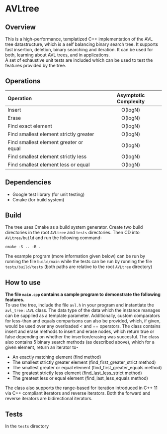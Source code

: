 # AVLtree

## Overview
This is a high-performance, templatized C++ implementation of the AVL tree datastructure, which is a self balancing binary search tree. It supports fast insertion, deletion, binary searching and iteration. It can be used for both, learning about AVL trees, and in applications.<br>
A set of exhaustive unit tests are included which can be used to test the features provided by the tree.

## Operations

| Operation                                 | Asymptotic Complexity     |
| :---                                      | :----:                    |
| Insert                                    | O(logN)                   |
| Erase                                     | O(logN)                   |
| Find exact element                        | O(logN)                   |
| Find smallest element strictly greater    | O(logN)                   |
| Find smallest element greater or equal    | O(logN)                   |
| Find smallest element strictly less       | O(logN)                   |
| Find smallest element less or equal       | O(logN)                   |
## Dependencies
* Google test library (for unit testing)
* Cmake (for build system)

## Build
The tree uses Cmake as a build system generator. Create two build directories in the root ```AVLtree``` and ```tests``` directories. Then CD into ```AVLtree/build``` and run the following command-

```cmake -S .. -B .```

The example program (more information given below) can be run by running the file ```build/main``` while the tests can be run by running the file ```tests/build/tests``` (both paths are relative to the root ```AVLtree``` directory)
## How to use
**The file ```main.cpp``` contains a sample program to demonstrate the following features.**
<br>
To use the tree, include the file ```avl.h``` in your program and instantiate the ```avl_tree::AVL``` class. The data type of the data which the instance manages can be supplied as a template parameter. Additionally, custom comparators for less-than and equals comparisons can also be provided, which, if given, would be used over any overloaded < and == operators.
The class contains insert and erase methods to insert and erase nodes, which return true or false depending on whether the insertion/erasing was succesful.
The class also contains 5 binary search methods (as described above), which for a given element, return an iterator to-
* An exactly matching element (find method)
* The smallest strictly greater element (find_first_greater_strict method)
* The smallest greater or equal element (find_first_greater_equals method)
* The greatest strictly less element (find_last_less_strict method)
* The greatest less or equal element (find_last_less_equals method)

The class also supports the range-based for iteration introduced in C++ 11 via C++ compliant iterators and reverse iterators. Both the forward and reverse iterators are bidirectional iterators.

## Tests
In the ```tests``` directory